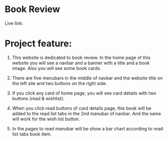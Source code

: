 # Book Review

Live link:  

# Project feature:
1. This website is dedicated to book review. In the home page of this website you will see a navbar and a banner with a title and a book image. Also you will see some book cards.

2. There are five menubars in the middle of navbar and the website title on the left site and two buttons on the right side.

3. If you click any card of home page, you will see card details with two buttons (read & wishlist).

4. When you click read buttons of card details page, this book will be added to the read list tabs in the 2nd manubar of navbar. And the same will work for the wish list button.

5. In the pages to read manubar will be show a bar chart according to read list tabs book item.
